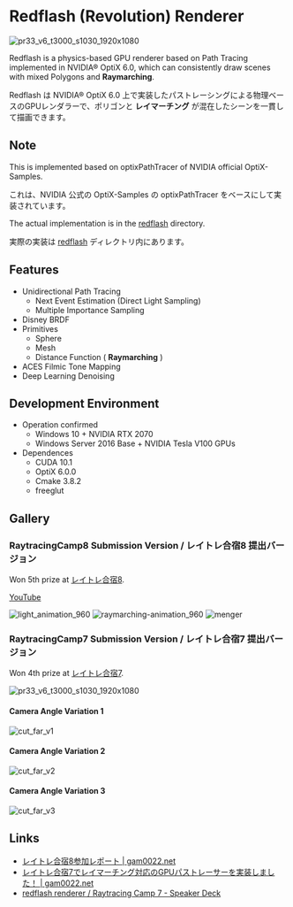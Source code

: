 # Redflash (Revolution) Renderer

![pr33_v6_t3000_s1030_1920x1080](https://user-images.githubusercontent.com/759115/64941257-1549c080-d8a1-11e9-9cc6-a145bdaed7d8.png)

Redflash is a physics-based GPU renderer based on Path Tracing implemented in NVIDIA® OptiX 6.0, which can consistently draw scenes with mixed Polygons and **Raymarching**.

Redflash は NVIDIA® OptiX 6.0 上で実装したパストレーシングによる物理ベースのGPUレンダラーで、ポリゴンと **レイマーチング** が混在したシーンを一貫して描画できます。

## Note

This is implemented based on optixPathTracer of NVIDIA official OptiX-Samples.

これは、NVIDIA 公式の OptiX-Samples の optixPathTracer をベースにして実装されています。

The actual implementation is in the [redflash](https://github.com/gam0022/redflash/tree/master/redflash) directory.

実際の実装は [redflash](https://github.com/gam0022/redflash/tree/master/redflash) ディレクトリ内にあります。

## Features

- Unidirectional Path Tracing
  - Next Event Estimation (Direct Light Sampling)
  - Multiple Importance Sampling
- Disney BRDF
- Primitives
  - Sphere
  - Mesh
  - Distance Function ( **Raymarching** )
- ACES Filmic Tone Mapping
- Deep Learning Denoising

## Development Environment

- Operation confirmed
  - Windows 10 + NVIDIA RTX 2070
  - Windows Server 2016 Base + NVIDIA Tesla V100 GPUs
- Dependences
  - CUDA 10.1
  - OptiX 6.0.0
  - Cmake 3.8.2
  - freeglut

## Gallery

### RaytracingCamp8 Submission Version / レイトレ合宿8 提出バージョン

Won 5th prize at [レイトレ合宿8](https://sites.google.com/view/raytracingcamp8/).

[YouTube](https://www.youtube.com/watch?v=c7JqEpaR658)

![light_animation_960](https://user-images.githubusercontent.com/759115/196082478-7956c4f1-b433-49e5-87f8-38e2db83843c.gif)
![raymarching-animation_960](https://user-images.githubusercontent.com/759115/196082497-03638681-b194-43c2-b8e1-32fd8b1cf823.gif)
![menger](https://user-images.githubusercontent.com/759115/196082998-f5fba5ec-21e9-4ae9-a4e2-5cf18127f081.gif)


<!--
![menger_960](https://gam0022.net/images/posts/2022-09-26-rtcamp8/menger_960.gif)
-->


### RaytracingCamp7 Submission Version / レイトレ合宿7 提出バージョン

Won 4th prize at [レイトレ合宿7](https://sites.google.com/site/raytracingcamp7/).

![pr33_v6_t3000_s1030_1920x1080](https://user-images.githubusercontent.com/759115/64941257-1549c080-d8a1-11e9-9cc6-a145bdaed7d8.png)

#### Camera Angle Variation 1
![cut_far_v1](https://user-images.githubusercontent.com/759115/64941285-272b6380-d8a1-11e9-943c-7bf38f5e9538.png)

#### Camera Angle Variation 2

![cut_far_v2](https://user-images.githubusercontent.com/759115/64941286-2a265400-d8a1-11e9-84a4-245cfe70fed1.png)

#### Camera Angle Variation 3

![cut_far_v3](https://user-images.githubusercontent.com/759115/64941288-2b578100-d8a1-11e9-9494-8395a5310c6f.png)

## Links

- [レイトレ合宿8参加レポート | gam0022.net](https://gam0022.net/blog/2022/10/17/rtcamp8/)
- [レイトレ合宿7でレイマーチング対応のGPUパストレーサーを実装しました！ | gam0022.net](https://gam0022.net/blog/2019/09/18/rtcamp7/)
- [redflash renderer / Raytracing Camp 7 - Speaker Deck](https://speakerdeck.com/gam0022/raytracing-camp-7)
